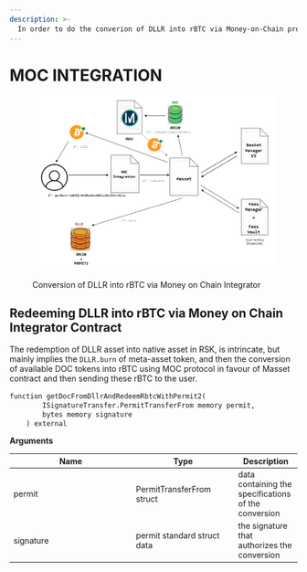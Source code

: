 ```yaml
---
description: >-
  In order to do the converion of DLLR into rBTC via Money-on-Chain protocol (MOC), we implemented an integrator: the MocIntergration contract.
---
```


# MOC INTEGRATION

<figure><img src="../../.gitbook/MYNT/moc-integration.png" alt=""><figcaption><p>Conversion of DLLR into rBTC via Money on Chain Integrator</p></figcaption></figure>


## Redeeming DLLR into rBTC via Money on Chain Integrator Contract

The redemption of DLLR asset into native asset in RSK, is intrincate, but mainly implies the `DLLR.burn` of meta-asset token, and then the conversion of available DOC tokens into rBTC using MOC protocol in favour of Masset contract and then sending these rBTC to the user.

```solidity
function getDocFromDllrAndRedeemRbtcWithPermit2(
        ISignatureTransfer.PermitTransferFrom memory permit,
        bytes memory signature
    ) external 
```

**Arguments**

<table><thead><tr><th width="200.33333333333334">Name</th><th width="165">Type</th><th>Description</th></tr></thead><tbody><tr><td>permit</td><td>PermitTransferFrom struct</td><td>data containing the specifications of the conversion</td></tr><tr><td>signature</td><td>permit standard struct data</td><td>the signature that authorizes the conversion</td></tr></tbody></table>

